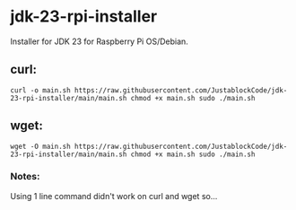 # jdk-23-rpi-installer
Installer for JDK 23 for Raspberry Pi OS/Debian.

## curl:
`curl -o main.sh https://raw.githubusercontent.com/JustablockCode/jdk-23-rpi-installer/main/main.sh
chmod +x main.sh
sudo ./main.sh`
## wget:
`wget -O main.sh https://raw.githubusercontent.com/JustablockCode/jdk-23-rpi-installer/main/main.sh
chmod +x main.sh
sudo ./main.sh`

### Notes:
Using 1 line command didn't work on curl and wget so...
